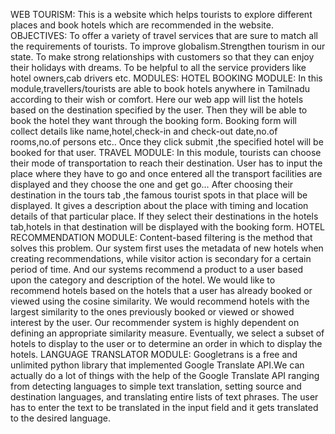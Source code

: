 WEB TOURISM:
  This is a website which helps tourists to explore different places and book hotels which are recommended in the website.  
OBJECTIVES:
To offer a variety of travel services that are sure to match all the requirements of tourists.
To improve globalism.Strengthen tourism in our state.
To make strong relationships with customers so that they can enjoy their holidays with dreams.
To be helpful to all the service providers like hotel owners,cab drivers etc.
MODULES:
  HOTEL BOOKING MODULE:
    In this  module,travellers/tourists are able to book hotels anywhere in Tamilnadu according to their wish or comfort.
    Here our web app will list the hotels based on the destination specified by the user. Then they will be able to book the hotel they want through the booking form.
    Booking form will collect details like name,hotel,check-in and check-out date,no.of rooms,no.of persons etc..
    Once they click submit ,the specified hotel will be booked for that user. 
  TRAVEL MODULE:
    In this module, tourists can choose their mode of transportation to reach their destination.
    User has to input the place  where they have to go and once entered all the transport facilities are displayed and they choose the one and get go…
    After choosing their destination in the tours tab ,the famous tourist spots in that place will be displayed.
    It gives a description about the place with timing and location details of that particular place.
    If they select their destinations in the hotels tab,hotels in that destination will be displayed with the booking form.
  HOTEL RECOMMENDATION MODULE:
    Content-based filtering is the method that solves this problem. Our system first uses the metadata of new hotels when creating recommendations, while visitor action is secondary for a certain period of time. And our systems recommend a product to a user based upon the category and description of the hotel.
      We would like to recommend hotels based on the hotels that a user has already booked or viewed using the cosine similarity. We would recommend hotels with the largest similarity to the ones previously booked or viewed or showed interest by the user. Our recommender system is highly dependent on defining an appropriate similarity measure. Eventually, we select a subset of hotels to display to the user or to determine an order in which to display the hotels.
  LANGUAGE TRANSLATOR MODULE:
    Googletrans is a free and unlimited python library that implemented Google Translate API.We can actually do a lot of things with the help of the Google Translate API ranging from detecting languages to simple text translation, setting source and destination languages, and translating entire lists of text phrases. The user has to enter the text to be translated in the input field and it gets translated to the desired language.



